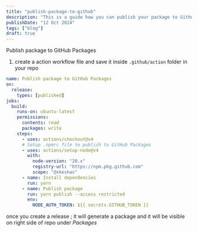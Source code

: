 ```yaml
---
title: "publish-package-to-github"
description: "This is a guide how you can publish your package to Github packages; using action "
publishDate: "12 Oct 2024"
tags: ["blog"]
draft: true
---
```


Publish package to GitHub Packages

1. create a action workflow file and save it inside `.github/action` folder in your repo

```yaml
name: Publish package to GitHub Packages
on:
  release:
    types: [published]
jobs:
  build:
    runs-on: ubuntu-latest
    permissions:
      contents: read
      packages: write
    steps:
      - uses: actions/checkout@v4
      # Setup .npmrc file to publish to GitHub Packages
      - uses: actions/setup-node@v4
        with:
          node-version: "20.x"
          registry-url: "https://npm.pkg.github.com"
          scope: "@xkeshav"
      - name: Install dependencies
        run: yarn
      - name: Publish package
        run: yarn publish --access restricted
        env:
          NODE_AUTH_TOKEN: ${{ secrets.GITHUB_TOKEN }}
```

once you create a release ; it will generate a package and it will be visible on right side of repo under *Packages*
